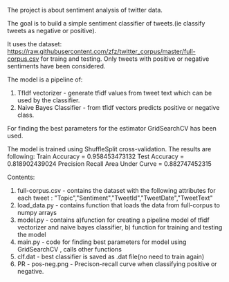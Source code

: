 The project is about sentiment analysis of twitter data. 

The goal is to build a simple sentiment classifier of tweets.(ie classify tweets as negative or positive).

It uses the dataset: https://raw.githubusercontent.com/zfz/twitter_corpus/master/full-corpus.csv for traing and testing.
Only tweets with positive or negative sentiments have been considered.

The model is a pipeline of: 

1. TfIdf vectorizer - generate tfidf values from tweet text which can be used by the classifier. 
2. Naive Bayes Classifier - from tfidf vectors predicts positive or negative class.

For finding the best parameters for the estimator GridSearchCV has been used.

The model is trained using ShuffleSplit cross-validation.
The results are following:
	Train Accuracy = 0.958453473132
	Test Accuracy = 0.818902439024
	Precision Recall Area Under Curve = 0.882747452315

Contents:

1. full-corpus.csv - contains the dataset with the following attributes for each tweet : "Topic","Sentiment","TweetId","TweetDate","TweetText"
2. load_data.py - contains function that loads the data from full-corpus to numpy arrays
3. model.py - contains a)function for creating a pipeline model of tfidf vectorizer and naive bayes classifier, b) function for training and testing the model
4. main.py - code for finding best parameters for model using GridSearchCV , calls other functions
5. clf.dat - best classifier is saved as .dat file(no need to train again)
6. PR - pos-neg.png - Precison-recall curve when classifying positive or negative.



